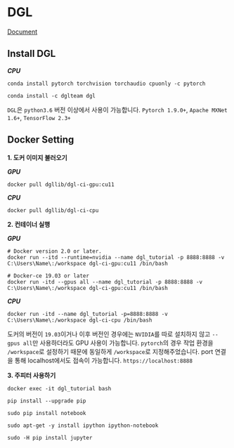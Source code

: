 # DGL

[Document](https://docs.dgl.ai/index.html#getting-started)

## Install DGL

***CPU***
```
conda install pytorch torchvision torchaudio cpuonly -c pytorch

conda install -c dglteam dgl
```
`DGL`은 `python3.6` 버전 이상에서 사용이 가능합니다. `Pytorch 1.9.0+`, `Apache MXNet 1.6+`, `TensorFlow 2.3+`


## Docker Setting 
**1. 도커 이미지 불러오기**

***GPU***
```
docker pull dgllib/dgl-ci-gpu:cu11
```

***CPU***
```
docker pull dgllib/dgl-ci-cpu
```

**2. 컨테이너 실행**

***GPU***
```
# Docker version 2.0 or later.
docker run --itd --runtime=nvidia --name dgl_tutorial -p 8888:8888 -v C:\Users\Name\:/workspace dgl-ci-gpu:cu11 /bin/bash
```

```
# Docker-ce 19.03 or later
docker run -itd --gpus all --name dgl_tutorial -p 8888:8888 -v C:\Users\Name\:/workspace dgl-ci-gpu:cu11 /bin/bash
```

***CPU***
```
docker run -itd --name dgl_tutorial -p=8888:8888 -v C:\Users\Name\:/workspace dgl-ci-cpu /bin/bash
```

도커의 버전이 `19.03`이거나 이후 버전인 경우에는 `NVIDIA`를 따로 설치하지 않고 `--gpus all`만 사용하더라도 GPU 사용이 가능합니다. `pytorch`의 경우 작업 환경을 `/workspace`로 설정하기 때문에 동일하게 `/workspace`로 지정해주었습니다. port 연결을 통해 localhost에서도 접속이 가능합니다. `https://localhost:8888`


**3. 주피터 사용하기**
```
docker exec -it dgl_tutorial bash

pip install --upgrade pip

sudo pip install notebook 

sudo apt-get -y install ipython ipython-notebook

sudo -H pip install jupyter
```


